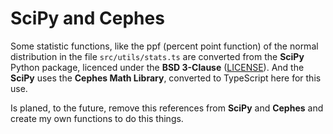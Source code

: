 # SciPy and Cephes

Some statistic functions, like the ppf (percent point function) of the normal distribution in the file `src/utils/stats.ts` are converted from the **SciPy** Python package, licenced under the **BSD 3-Clause** ([LICENSE](https://github.com/scipy/scipy/blob/master/LICENSE.txt)). And the **SciPy** uses the **Cephes Math Library**, converted to TypeScript here for this use.

Is planed, to the future, remove this references from **SciPy** and **Cephes** and create my own functions to do this things.
